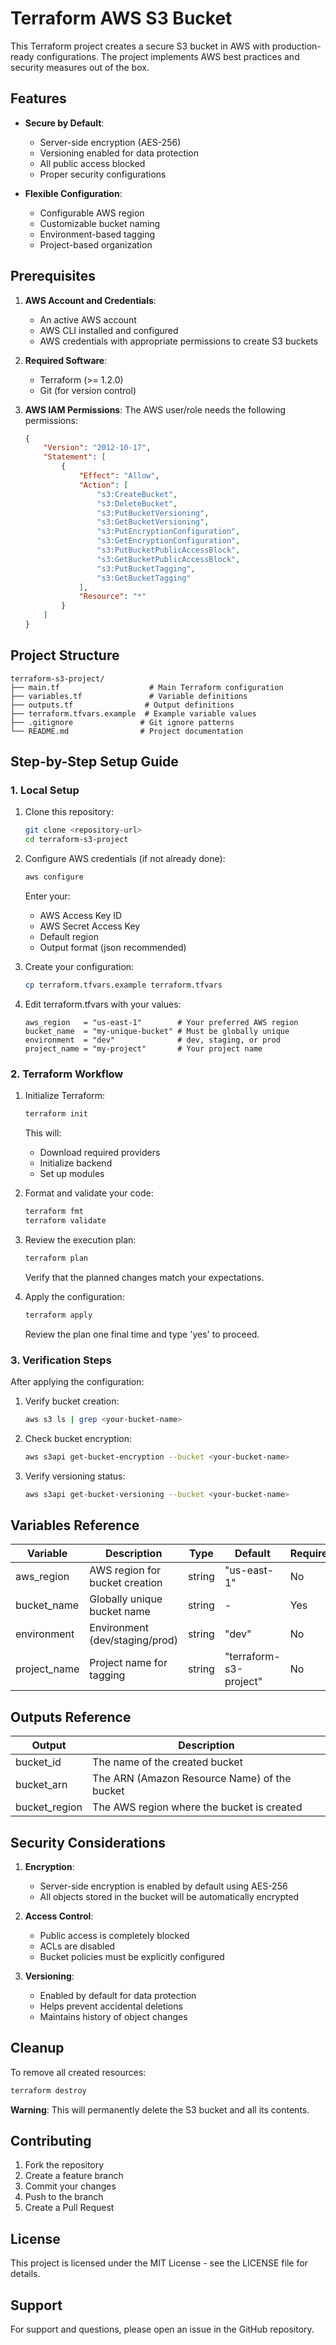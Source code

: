 # Terraform AWS S3 Bucket

This Terraform project creates a secure S3 bucket in AWS with production-ready configurations. The project implements AWS best practices and security measures out of the box.

## Features

- **Secure by Default**:
  - Server-side encryption (AES-256)
  - Versioning enabled for data protection
  - All public access blocked
  - Proper security configurations

- **Flexible Configuration**:
  - Configurable AWS region
  - Customizable bucket naming
  - Environment-based tagging
  - Project-based organization

## Prerequisites

1. **AWS Account and Credentials**:
   - An active AWS account
   - AWS CLI installed and configured
   - AWS credentials with appropriate permissions to create S3 buckets

2. **Required Software**:
   - Terraform (>= 1.2.0)
   - Git (for version control)

3. **AWS IAM Permissions**:
   The AWS user/role needs the following permissions:
   ```json
   {
       "Version": "2012-10-17",
       "Statement": [
           {
               "Effect": "Allow",
               "Action": [
                   "s3:CreateBucket",
                   "s3:DeleteBucket",
                   "s3:PutBucketVersioning",
                   "s3:GetBucketVersioning",
                   "s3:PutEncryptionConfiguration",
                   "s3:GetEncryptionConfiguration",
                   "s3:PutBucketPublicAccessBlock",
                   "s3:GetBucketPublicAccessBlock",
                   "s3:PutBucketTagging",
                   "s3:GetBucketTagging"
               ],
               "Resource": "*"
           }
       ]
   }
   ```

## Project Structure

```
terraform-s3-project/
├── main.tf                    # Main Terraform configuration
├── variables.tf               # Variable definitions
├── outputs.tf                # Output definitions
├── terraform.tfvars.example  # Example variable values
├── .gitignore               # Git ignore patterns
└── README.md                # Project documentation
```

## Step-by-Step Setup Guide

### 1. Local Setup

1. Clone this repository:
   ```bash
   git clone <repository-url>
   cd terraform-s3-project
   ```

2. Configure AWS credentials (if not already done):
   ```bash
   aws configure
   ```
   Enter your:
   - AWS Access Key ID
   - AWS Secret Access Key
   - Default region
   - Output format (json recommended)

3. Create your configuration:
   ```bash
   cp terraform.tfvars.example terraform.tfvars
   ```

4. Edit terraform.tfvars with your values:
   ```hcl
   aws_region   = "us-east-1"        # Your preferred AWS region
   bucket_name  = "my-unique-bucket" # Must be globally unique
   environment  = "dev"              # dev, staging, or prod
   project_name = "my-project"       # Your project name
   ```

### 2. Terraform Workflow

1. Initialize Terraform:
   ```bash
   terraform init
   ```
   This will:
   - Download required providers
   - Initialize backend
   - Set up modules

2. Format and validate your code:
   ```bash
   terraform fmt
   terraform validate
   ```

3. Review the execution plan:
   ```bash
   terraform plan
   ```
   Verify that the planned changes match your expectations.

4. Apply the configuration:
   ```bash
   terraform apply
   ```
   Review the plan one final time and type 'yes' to proceed.

### 3. Verification Steps

After applying the configuration:

1. Verify bucket creation:
   ```bash
   aws s3 ls | grep <your-bucket-name>
   ```

2. Check bucket encryption:
   ```bash
   aws s3api get-bucket-encryption --bucket <your-bucket-name>
   ```

3. Verify versioning status:
   ```bash
   aws s3api get-bucket-versioning --bucket <your-bucket-name>
   ```

## Variables Reference

| Variable | Description | Type | Default | Required |
|----------|-------------|------|---------|-----------|
| aws_region | AWS region for bucket creation | string | "us-east-1" | No |
| bucket_name | Globally unique bucket name | string | - | Yes |
| environment | Environment (dev/staging/prod) | string | "dev" | No |
| project_name | Project name for tagging | string | "terraform-s3-project" | No |

## Outputs Reference

| Output | Description |
|--------|-------------|
| bucket_id | The name of the created bucket |
| bucket_arn | The ARN (Amazon Resource Name) of the bucket |
| bucket_region | The AWS region where the bucket is created |

## Security Considerations

1. **Encryption**: 
   - Server-side encryption is enabled by default using AES-256
   - All objects stored in the bucket will be automatically encrypted

2. **Access Control**:
   - Public access is completely blocked
   - ACLs are disabled
   - Bucket policies must be explicitly configured

3. **Versioning**:
   - Enabled by default for data protection
   - Helps prevent accidental deletions
   - Maintains history of object changes

## Cleanup

To remove all created resources:

```bash
terraform destroy
```

**Warning**: This will permanently delete the S3 bucket and all its contents.

## Contributing

1. Fork the repository
2. Create a feature branch
3. Commit your changes
4. Push to the branch
5. Create a Pull Request

## License

This project is licensed under the MIT License - see the LICENSE file for details.

## Support

For support and questions, please open an issue in the GitHub repository. 
